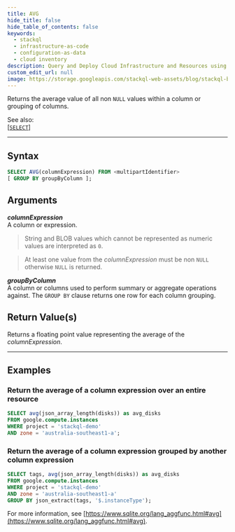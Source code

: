 ```yaml
---
title: AVG
hide_title: false
hide_table_of_contents: false
keywords:
  - stackql
  - infrastructure-as-code
  - configuration-as-data
  - cloud inventory
description: Query and Deploy Cloud Infrastructure and Resources using SQL
custom_edit_url: null
image: https://storage.googleapis.com/stackql-web-assets/blog/stackql-blog-post-featured-image.png
---
```

Returns the average value of all non `NULL` values within a column or grouping of columns.  

See also:  
[[` SELECT `]](/docs/language-spec/select)

* * * 

## Syntax

```sql
SELECT AVG(columnExpression) FROM <multipartIdentifier>
[ GROUP BY groupByColumn ];
```

## Arguments

__*columnExpression*__  
A column or expression.

> String and BLOB values which cannot be represented as numeric values are interpreted as `0`.  

> At least one value from the *columnExpression* must be non `NULL` otherwise `NULL` is returned.

__*groupByColumn*__  
A column or columns used to perform summary or aggregate operations against.  The `GROUP BY` clause returns one row for each column grouping.

## Return Value(s)

Returns a floating point value representing the average of the *columnExpression*.

* * *

## Examples

### Return the average of a column expression over an entire resource

```sql
SELECT avg(json_array_length(disks)) as avg_disks
FROM google.compute.instances 
WHERE project = 'stackql-demo' 
AND zone = 'australia-southeast1-a';
```

### Return the average of a column expression grouped by another column expression

```sql
SELECT tags, avg(json_array_length(disks)) as avg_disks
FROM google.compute.instances 
WHERE project = 'stackql-demo' 
AND zone = 'australia-southeast1-a'
GROUP BY json_extract(tags, '$.instanceType');
```

For more information, see [https://www.sqlite.org/lang_aggfunc.html#avg](https://www.sqlite.org/lang_aggfunc.html#avg).